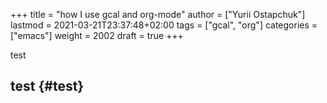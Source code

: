 +++
title = "how I use gcal and org-mode"
author = ["Yurii Ostapchuk"]
lastmod = 2021-03-21T23:37:48+02:00
tags = ["gcal", "org"]
categories = ["emacs"]
weight = 2002
draft = true
+++

test


## test {#test}

[//]: # "Exported with love from a post written in Org mode"
[//]: # "- https://github.com/kaushalmodi/ox-hugo"

